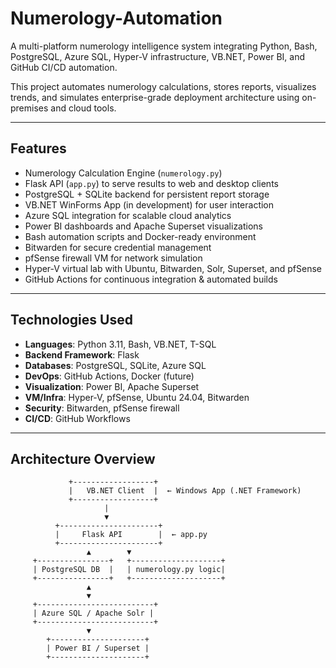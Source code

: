 # Numerology-Automation

A multi-platform numerology intelligence system integrating Python, Bash, PostgreSQL, Azure SQL, Hyper-V infrastructure, VB.NET, Power BI, and GitHub CI/CD automation.

This project automates numerology calculations, stores reports, visualizes trends, and simulates enterprise-grade deployment architecture using on-premises and cloud tools.

---

## Features

- Numerology Calculation Engine (`numerology.py`)
- Flask API (`app.py`) to serve results to web and desktop clients
- PostgreSQL + SQLite backend for persistent report storage
- VB.NET WinForms App (in development) for user interaction
- Azure SQL integration for scalable cloud analytics
- Power BI dashboards and Apache Superset visualizations
- Bash automation scripts and Docker-ready environment
- Bitwarden for secure credential management
- pfSense firewall VM for network simulation
- Hyper-V virtual lab with Ubuntu, Bitwarden, Solr, Superset, and pfSense
- GitHub Actions for continuous integration & automated builds

---

## Technologies Used

- **Languages**: Python 3.11, Bash, VB.NET, T-SQL
- **Backend Framework**: Flask
- **Databases**: PostgreSQL, SQLite, Azure SQL
- **DevOps**: GitHub Actions, Docker (future)
- **Visualization**: Power BI, Apache Superset
- **VM/Infra**: Hyper-V, pfSense, Ubuntu 24.04, Bitwarden
- **Security**: Bitwarden, pfSense firewall
- **CI/CD**: GitHub Workflows

---

## Architecture Overview

```plaintext
             +------------------+          
             |   VB.NET Client  |  ← Windows App (.NET Framework)
             +------------------+          
                     |
                     ▼
          +----------------------+
          |     Flask API        |  ← app.py
          +----------------------+
                 ▲        ▼
     +----------------+   +--------------------+
     | PostgreSQL DB  |   | numerology.py logic|
     +----------------+   +--------------------+
                 ▲
                 ▼
     +--------------------------+
     | Azure SQL / Apache Solr |
     +--------------------------+
                 ▼
        +---------------------+
        | Power BI / Superset |
        +---------------------+

